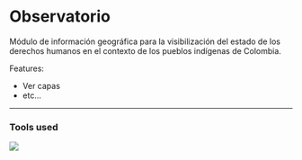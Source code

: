 # Observatorio

Módulo de información geográfica para la visibilización del estado de los derechos humanos en el contexto de los pueblos indígenas de Colombia. 

Features:
- Ver capas
- etc...

---

### Tools used

<a href="https://skillicons.dev">
  <img src="https://skillicons.dev/icons?i=js,html,css,git,github,vscode&theme=dark" />
</a>
